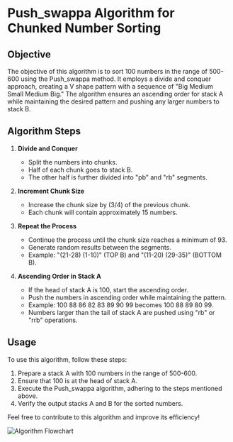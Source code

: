 # Push_swappa Algorithm for Chunked Number Sorting

## Objective
The objective of this algorithm is to sort 100 numbers in the range of 500-600 using the Push_swappa method. 
It employs a divide and conquer approach, creating a V shape pattern with a sequence of 
"Big Medium Small Medium Big." The algorithm ensures an ascending order for stack A while maintaining 
the desired pattern and pushing any larger numbers to stack B.

## Algorithm Steps

1. **Divide and Conquer**
   - Split the numbers into chunks.
   - Half of each chunk goes to stack B.
   - The other half is further divided into "pb" and "rb" segments.

2. **Increment Chunk Size**
   - Increase the chunk size by (3/4) of the previous chunk.
   - Each chunk will contain approximately 15 numbers.

3. **Repeat the Process**
   - Continue the process until the chunk size reaches a minimum of 93.
   - Generate random results between the segments.
   - Example: "(21-28) (1-10)" (TOP B) and "(11-20) (29-35)" (BOTTOM B).

4. **Ascending Order in Stack A**
   - If the head of stack A is 100, start the ascending order.
   - Push the numbers in ascending order while maintaining the pattern.
   - Example: 100 88 86 82 83 89 90 99 becomes 100 88 89 80 99.
   - Numbers larger than the tail of stack A are pushed using "rb" or "rrb" operations.

## Usage
To use this algorithm, follow these steps:
1. Prepare a stack A with 100 numbers in the range of 500-600.
2. Ensure that 100 is at the head of stack A.
3. Execute the Push_swappa algorithm, adhering to the steps mentioned above.
4. Verify the output stacks A and B for the sorted numbers.

Feel free to contribute to this algorithm and improve its efficiency!

![Algorithm Flowchart](link_to_flowchart_image)
